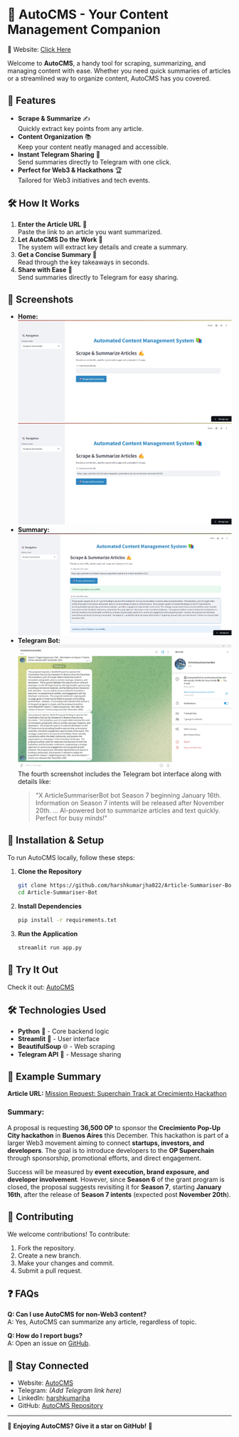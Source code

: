 # 🚀 AutoCMS - Your Content Management Companion
🔗 Website: [Click Here](https://autocms.streamlit.app/)

Welcome to **AutoCMS**, a handy tool for scraping, summarizing, and managing content with ease. Whether you need quick summaries of articles or a streamlined way to organize content, AutoCMS has you covered.

## 📌 Features

- **Scrape & Summarize** ✍️\
  Quickly extract key points from any article.
- **Content Organization** 📚\
  Keep your content neatly managed and accessible.
- **Instant Telegram Sharing** 📡\
  Send summaries directly to Telegram with one click.
- **Perfect for Web3 & Hackathons** 🏆\
  Tailored for Web3 initiatives and tech events.

## 🛠️ How It Works

1. **Enter the Article URL** 🔗\
   Paste the link to an article you want summarized.
2. **Let AutoCMS Do the Work** 🤖\
   The system will extract key details and create a summary.
3. **Get a Concise Summary** 📝\
   Read through the key takeaways in seconds.
4. **Share with Ease** 📲\
   Send summaries directly to Telegram for easy sharing.

## 📸 Screenshots

- **Home:**
  ![Home](https://github.com/harshkumarjha022/Article-Summariser-Bot/blob/main/Screenshot1.png)
  ![LinkToTheArticle](https://github.com/harshkumarjha022/Article-Summariser-Bot/blob/main/Screenshot2.png)
- **Summary:**
  ![Summary](https://github.com/harshkumarjha022/Article-Summariser-Bot/blob/main/Screenshot3.png)
- **Telegram Bot:**
  ![TelegramBot](https://github.com/harshkumarjha022/Article-Summariser-Bot/blob/main/Screenshot4.png)\
  The fourth screenshot includes the Telegram bot interface along with details like:
  > "X ArticleSummariserBot bot Season 7 beginning January 16th. Information on Season 7 intents will be released after November 20th. … Al-powered bot to summarize articles and text quickly. Perfect for busy minds!"

## 🔧 Installation & Setup

To run AutoCMS locally, follow these steps:

1. **Clone the Repository**

   ```sh
   git clone https://github.com/harshkumarjha022/Article-Summariser-Bot.git
   cd Article-Summariser-Bot
   ```

2. **Install Dependencies**

   ```sh
   pip install -r requirements.txt
   ```

3. **Run the Application**

   ```sh
   streamlit run app.py
   ```

## 🔗 Try It Out

Check it out: [AutoCMS](https://autocms.streamlit.app/)

## 🛠 Technologies Used

- **Python** 🐍 - Core backend logic
- **Streamlit** 🎨 - User interface
- **BeautifulSoup** 🌐 - Web scraping
- **Telegram API** 💬 - Message sharing

## 📰 Example Summary

**Article URL:** [Mission Request: Superchain Track at Crecimiento Hackathon](https://gov.optimism.io/t/mission-request-superchain-track-at-crecimiento-hackathon/9191)

### Summary:

A proposal is requesting **36,500 OP** to sponsor the **Crecimiento Pop-Up City hackathon** in **Buenos Aires** this December. This hackathon is part of a larger Web3 movement aiming to connect **startups, investors, and developers**. The goal is to introduce developers to the **OP Superchain** through sponsorship, promotional efforts, and direct engagement.

Success will be measured by **event execution, brand exposure, and developer involvement**. However, since **Season 6** of the grant program is closed, the proposal suggests revisiting it for **Season 7**, starting **January 16th**, after the release of **Season 7 intents** (expected post **November 20th**).

## 🤝 Contributing

We welcome contributions! To contribute:

1. Fork the repository.
2. Create a new branch.
3. Make your changes and commit.
4. Submit a pull request.

## ❓ FAQs

**Q: Can I use AutoCMS for non-Web3 content?**\
A: Yes, AutoCMS can summarize any article, regardless of topic.

**Q: How do I report bugs?**\
A: Open an issue on [GitHub](https://github.com/harshkumarjha022/Article-Summariser-Bot/issues).

## 📩 Stay Connected

- Website: [AutoCMS](https://autocms.streamlit.app/)
- Telegram: *(Add Telegram link here)*
- LinkedIn: [harshkumarjha](https://www.linkedin.com/in/harshkumarjha)
- GitHub: [AutoCMS Repository](https://github.com/harshkumarjha022/Article-Summariser-Bot)

---

🌟 **Enjoying AutoCMS? Give it a star on GitHub!** 🌟

